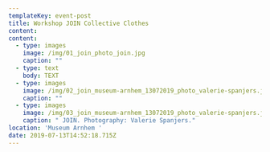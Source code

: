 ```yaml
---
templateKey: event-post
title: Workshop JOIN Collective Clothes
content:
content:
  - type: images
    image: /img/01_join_photo_join.jpg
    caption: ""
  - type: text
    body: TEXT
  - type: images
    image: /img/02_join_museum-arnhem_13072019_photo_valerie-spanjers.jpg
    caption: ""
  - type: images
    image: /img/03_join_museum-arnhem_13072019_photo_valerie-spanjers.jpg
    caption: " JOIN. Photography: Valerie Spanjers."
location: 'Museum Arnhem '
date: 2019-07-13T14:52:18.715Z
---
```


